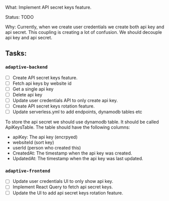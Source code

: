 What: Implement API secret keys feature.

Status: TODO

Why: Currently, when we create user credentials we create both api key and api secret. This coupling is creating a lot of confusion. We should decouple api key and api secret.

## Tasks:

### `adaptive-backend`

- [ ] Create API secret keys feature.
- [ ] Fetch api keys by website id
- [ ] Get a single api key
- [ ] Delete api key
- [ ] Update user credentials API to only create api key.
- [ ] Create API secret keys rotation feature.
- [ ] Update serverless.yml to add endpoints, dynamodb tables etc

To store the api secret we should use dynamodb table. It should be called ApiKeysTable. The table should have the following columns:

- apiKey: The api key (encrpyed)
- websiteId (sort key)
- userId (person who created this)
- CreatedAt: The timestamp when the api key was created.
- UpdatedAt: The timestamp when the api key was last updated.

### `adaptive-frontend`

- [ ] Update user credentials UI to only show api key.
- [ ] Implement React Query to fetch api secret keys.
- [ ] Update the UI to add api secret keys rotation feature.
